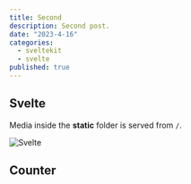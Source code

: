 ```yaml
---
title: Second
description: Second post.
date: "2023-4-16"
categories:
  - sveltekit
  - svelte
published: true
---
```


<script>
  import Counter from './counter.svelte'
</script>

## Svelte

Media inside the **static** folder is served from `/`.

![Svelte](favicon.png)

## Counter

<Counter />
